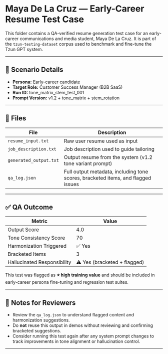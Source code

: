 # Maya De La Cruz — Early-Career Resume Test Case

This folder contains a QA-verified resume generation test case for an early-career communications and media student, Maya De La Cruz. It is part of the `tzun-testing-dataset` corpus used to benchmark and fine-tune the Tzun GPT system.

---

## 📄 Scenario Details

- **Persona:** Early-career candidate
- **Target Role:** Customer Success Manager (B2B SaaS)
- **Run ID:** tone_matrix_stem_test_001
- **Prompt Version:** v1.2 + tone_matrix + stem_rotation

---

## 📁 Files

| File                    | Description |
|-------------------------|-------------|
| `resume_input.txt`      | Raw user resume used as input |
| `job_description.txt`   | Job description used to guide tailoring |
| `generated_output.txt`  | Output resume from the system (v1.2 tone variant prompt) |
| `qa_log.json`           | Full output metadata, including tone scores, bracketed items, and flagged issues |

---

## ✅ QA Outcome

| Metric                     | Value |
|----------------------------|--------|
| Output Score               | 4.0    |
| Tone Consistency Score     | 70     |
| Harmonization Triggered    | ✅ Yes |
| Bracketed Items            | 3      |
| Hallucinated Responsibility| ⚠️ Yes (bracketed + flagged) |

This test was flagged as **⭐ high training value** and should be included in early-career persona fine-tuning and regression test suites.

---

## 🔧 Notes for Reviewers

- Review the `qa_log.json` to understand flagged content and harmonization suggestions.
- Do **not** reuse this output in demos without reviewing and confirming bracketed suggestions.
- Consider running this test again after any system prompt changes to track improvements in tone alignment or hallucination control.

---

